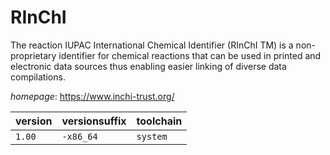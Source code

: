 # RInChI

The reaction IUPAC International Chemical Identifier (RInChI TM) is a non-proprietary identifier for chemical reactions that can be used in printed and electronic data sources thus enabling easier linking of diverse data compilations.

*homepage*: <https://www.inchi-trust.org/>

version | versionsuffix | toolchain
--------|---------------|----------
``1.00`` | ``-x86_64`` | ``system``
